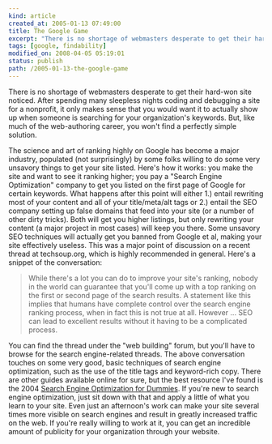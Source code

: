 ```yaml
--- 
kind: article
created_at: 2005-01-13 07:49:00
title: The Google Game
excerpt: "There is no shortage of webmasters desperate to get their hard-won site noticed."
tags: [google, findability]
modified_on: 2008-04-05 05:19:01
status: publish 
path: /2005-01-13-the-google-game
---
```


There is no shortage of webmasters desperate to get their hard-won site noticed. After spending many sleepless nights coding and debugging a site for a nonprofit, it only makes sense that you would want it to actually show up when someone is searching for your organization's keywords. But, like much of the web-authoring career, you won't find a perfectly simple solution.

The science and art of ranking highly on Google has become a major industry, populated (not surprisingly) by some folks willing to do some very unsavory things to get your site listed. Here's how it works: you make the site and want to see it ranking higher; you pay a "Search Engine Optimization" company to get you listed on the first page of Google for certain keywords. What happens after this point will either 1.) entail rewriting most of your content and all of your title/meta/alt tags or 2.) entail the SEO company setting up false domains that feed into your site (or a number of other dirty tricks). Both will get you higher listings, but only rewriting your content (a major project in most cases) will keep you there. Some unsavory SEO techniques will actually get you banned from Google et al, making your site effectively useless. This was a major point of discussion on a recent thread at techsoup.org, which is highly recommended in general. Here's a snippet of the conversation:

<blockquote class="large">While there's a lot you can do to improve your site's ranking, nobody in the world can guarantee that you'll come up with a top ranking on the first or second page of the search results. A statement like this implies that humans have complete control over the search engine ranking process, when in fact this is not true at all. However ... SEO can lead to excellent results without it having to be a complicated process. </blockquote>

You can find the thread under the "web building" forum, but you'll have to browse for the search engine-related threads. The above conversation touches on some very good, basic techniques of search engine optimization, such as the use of the title tags and keyword-rich copy. There are other guides available online for sure, but the best resource I've found is the 2004 <a href="http://www.amazon.com/exec/obidos/tg/detail/-/0764567586/qid=1110985943/sr=8-1/ref=sr_8_xs_ap_i1_xgl14/104-5132674-2028701?v=glance&s=books&amp;n=507846">Search Engine Optimization for Dummies</a>. If you're new to search engine optimization, just sit down with that and apply a little of what you learn to your site. Even just an afternoon's work can make your site several times more visible on search engines and result in greatly increased traffic on the web. If you're really willing to work at it, you can get an incredible amount of publicity for your organization through your website.